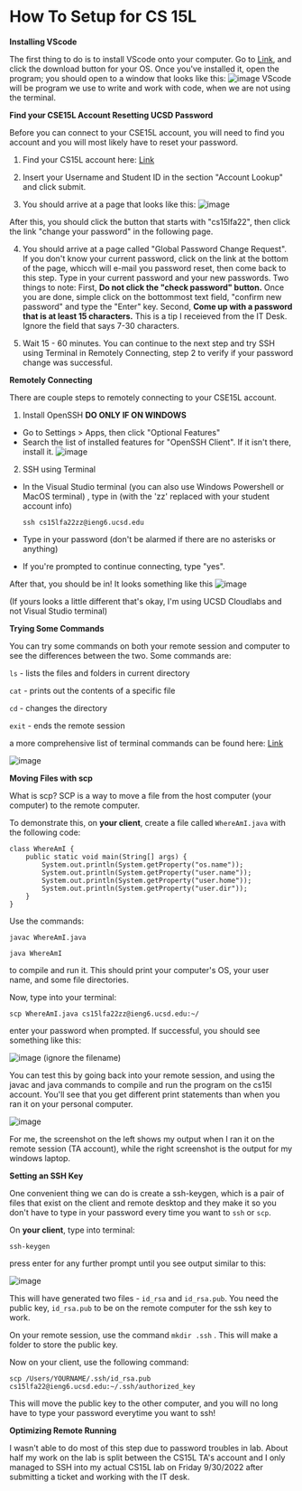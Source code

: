 # **How To Setup for CS 15L**

**Installing VScode**

The first thing to do is to install VScode onto your computer. Go to [Link](https://code.visualstudio.com/), and click the download button for your OS.
Once you've installed it, open the program; you should open to a window that looks like this: ![image](ss1vscode.png)
VScode will be program we use to write and work with code, when we are not using the terminal.

**Find your CSE15L Account Resetting UCSD Password**

Before you can connect to your CSE15L account, you will need to find you account and you will most likely have to reset your password.

1) Find your CS15L account here: [Link](https://sdacs.ucsd.edu/~icc/index.php)

2) Insert your Username and Student ID in the section "Account Lookup" and click submit.

3) You should arrive at a page that looks like this: ![image](ss8accountlookup.png)

After this, you should click the button that starts with "cs15lfa22", then click the link "change your password" in the following page.

4) You should arrive at a page called "Global Password Change Request". If you don't know your current password, click on the link at the bottom of the page, whicch will e-mail you password reset, then come back to this step.
Type in your current password and your new passwords. 
Two things to note: First, **Do not click the "check password" button.** Once you are done, simple click on the bottommost text field, "confirm new password" and type the "Enter" key. Second, **Come up with a password that is at least 15 characters.** This is a tip I receieved from the IT Desk. Ignore the field that says 7-30 characters.

5) Wait 15 - 60 minutes. You can continue to the next step and try SSH using Terminal in Remotely Connecting, step 2 to verify if your password change was successful.


**Remotely Connecting**

There are couple steps to remotely connecting to your CSE15L account.

1) Install OpenSSH **DO ONLY IF ON WINDOWS**
* Go to Settings > Apps, then click "Optional Features"
* Search the list of installed features for "OpenSSH Client". If it isn't there, install it. ![image](ss2openssh.png)

2) SSH using Terminal
* In the Visual Studio terminal (you can also use Windows Powershell or MacOS terminal) , type in (with the 'zz' replaced with your student account info)

    `ssh cs15lfa22zz@ieng6.ucsd.edu` 
* Type in your password (don't be alarmed if there are no asterisks or anything)
* If you're prompted to continue connecting, type "yes".

After that, you should be in! It looks something like this ![image](ss3remotelogin.png)

(If yours looks a little different that's okay, I'm using UCSD Cloudlabs and not Visual Studio terminal)

**Trying Some Commands**

You can try some commands on both your remote session and computer to see the differences between the two. Some commands are:

`ls` - lists the files and folders in current directory

`cat` - prints out the contents of a specific file

`cd` - changes the directory

`exit` - ends the remote session

a more comprehensive list of terminal commands can be found here: [Link](https://mally.stanford.edu/~sr/computing/basic-unix.html)

![image](ss4somecommands.png)

**Moving Files with scp**

What is scp? SCP is a way to move a file from the host computer (your computer) to the remote computer. 

To demonstrate this, on **your client**, create a file called `WhereAmI.java` with the following code:

    class WhereAmI {
        public static void main(String[] args) {
            System.out.println(System.getProperty("os.name"));
            System.out.println(System.getProperty("user.name"));
            System.out.println(System.getProperty("user.home"));
            System.out.println(System.getProperty("user.dir"));
        }
    }

Use the commands:

`javac WhereAmI.java`

`java WhereAmI`

to compile and run it. This should print your computer's OS, your user name, and some file directories.

Now, type into your terminal:

`scp WhereAmI.java cs15lfa22zz@ieng6.ucsd.edu:~/`

enter your password when prompted. If successful, you should see something like this:

![image](ss5scp.png)
(ignore the filename)

You can test this by going back into your remote session, and using the javac and java commands to compile and run the program on the cs15l account. You'll see that you get different print statements than when you ran it on your personal computer. 

![image](ss6whereami.png)

For me, the screenshot on the left shows my output when I ran it on the remote session (TA account), while the right screenshot is the output for my windows laptop.

**Setting an SSH Key**

One convenient thing we can do is create a ssh-keygen, which is a pair of files that exist on the client and remote desktop and they make it so you don't have to type in your password every time you want to `ssh` or `scp`.

On **your client**, type into terminal:

`ssh-keygen`

press enter for any further prompt until you see output similar to this:

![image](ss7randomart.png)

This will have generated two files - `id_rsa` and `id_rsa.pub`. You need the public key, `id_rsa.pub` to be on the remote computer for the ssh key to work.

On your remote session, use the command `mkdir .ssh` . This will make a folder to store the public key.

Now on your client, use the following command:

`scp /Users/YOURNAME/.ssh/id_rsa.pub cs15lfa22@ieng6.ucsd.edu:~/.ssh/authorized_key`

This will move the public key to the other computer, and you will no long have to type your password everytime you want to ssh!


**Optimizing Remote Running**

I wasn't able to do most of this step due to password troubles in lab. About half my work on the lab is split between the CS15L TA's account and I only managed to SSH into my actual CS15L lab on Friday 9/30/2022 after submitting a ticket and working with the IT desk. 
